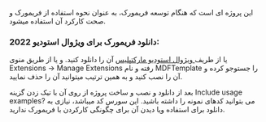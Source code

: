 این پروژه ای است که هنگام توسعه فریمورک، به عنوان نحوه استفاده از فریمورک و صحت کارکرد آن استفاده میشود.

### دانلود فریمورک برای ویژوال استودیو 2022:

یا از طریف[ ویژوال استودیو مارکتپلیس](https://marketplace.visualstudio.com/items?itemName=MicroDomainFlow.armanespiar " ویژوال استودیو مارکتپلیس") آن را دانلود کنید. و یا از طریق منوی Extensions -> Manage Extensions رفته و نام MDFTemplate را جستوجو کرده و آن را نصب کنید و به همین ترتیب میتوانید آن را حذف نمایید.


بعد از دانلود و نصب و ساخت پروژه از روی آن با تیک زدن گزینه Include usage examples? می بتوانید کدهای نمونه را داشته باشید. این سورس کد میباشد، نیازی به دانلود برای استفاده ویا دیدن آن برای چگونگی کارکردن با فریمورک ندارید.
